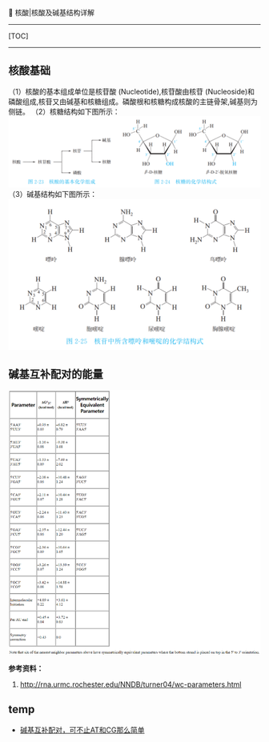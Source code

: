 👏 核酸|核酸及碱基结构详解

---
[TOC]

---
## 核酸基础
（1）核酸的基本组成单位是核苷酸 (Nucleotide),核苷酸由核苷 (Nucleoside)和磷酸组成,核苷又由碱基和核糖组成。磷酸根和核糖构成核酸的主链骨架,碱基则为侧链。
（2）核糖结构如下图所示：
![](核酸核酸及碱基结构详解/核酸核酸及碱基结构详解_2022-12-07-18-46-40.png)
（3）碱基结构如下图所示：
![](核酸核酸及碱基结构详解/核酸核酸及碱基结构详解_2022-12-07-18-47-54.png)

## 碱基互补配对的能量
![](核酸核酸及碱基结构详解/核酸核酸及碱基结构详解_2022-12-08-12-16-01.png)

**参考资料：**
1. http://rna.urmc.rochester.edu/NNDB/turner04/wc-parameters.html

## temp
* [碱基互补配对，可不止AT和CG那么简单](https://zhuanlan.zhihu.com/p/36450470)
